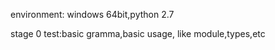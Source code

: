 environment: windows 64bit,python 2.7

stage 0 test:basic gramma,basic usage, like module,types,etc
